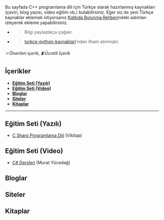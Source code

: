 Bu sayfada C++ programlama dili için Türkçe olarak hazırlanmış kaynakları (çeviri, blog yazısı, video eğitim vb.) bulabilirsiniz. 
Eğer siz de yeni Türkçe kaynaklar eklemek istiyorsanız [Katkıda Bulunma Rehberi](https://github.com/vimevim/turkce-C-sharp-kaynaklari/blob/main/katkida-bulunma-rehberi.md)ndeki adımları izleyerek ekleme yapabilirsiniz.
* > Bilgi paylaştıkça çoğalır.
* > [turkce-python-kaynaklari](https://github.com/vanhoxx/turkce-python-kaynaklari#e%C4%9Fitim-seti-yaz%C4%B1l%C4%B1)'ndan ilham alınmıştır.
###### :star::Önerilen içerik,  :heavy_dollar_sign::Ücretli İçerik


## İçerikler
* **[Eğitim Seti (Yazılı)](#eğitim-seti-yazılı)**  
* **[Eğitim Seti (Video)](#eğitim-seti-video)**  
* **[Bloglar](#bloglar)**
* **[Siteler](#siteler)**
* **[Kitaplar](#kitaplar)**
  
- - -

## Eğitim Seti (Yazılı)
* [C Sharp Programlama Dili](https://tr.wikibooks.org/wiki/C_Sharp_Programlama_Dili) (Vikitap)

## Eğitim Seti (Video)
* [C# Dersleri](https://www.youtube.com/playlist?list=PLKnjBHu2xXNPkeQtMOJczzEO6LK5OV35K) (Murat Yücedağ)
## Bloglar

## Siteler

## Kitaplar
